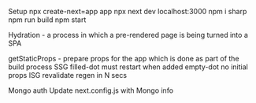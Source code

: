 Setup
npx create-next=app app
    npx next dev        localhost:3000
    npm i sharp         npm run build       npm start


Hydration - a process in which a pre-rendered page is being turned into a SPA

getStaticProps - prepare props for the app which is done as part of the build process
    SSG     filled-dot      must restart when added
            empty-dot       no initial props
    ISG     revalidate      regen in N secs

Mongo auth
    Update next.config.js with Mongo info






